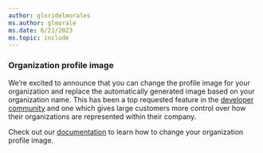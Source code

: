 ```yaml
---
author: gloridelmorales
ms.author: glmorale
ms.date: 6/21/2023
ms.topic: include
---
```


### Organization profile image

We’re excited to announce that you can change the profile image for your organization and replace the automatically generated image based on your organization name. This has been a top requested feature in the [developer community](https://developercommunity.visualstudio.com/t/Can-Not-update-Organization-Settings-Ove/1329561) and one which gives large customers more control over how their organizations are represented within their company.

Check out our [documentation](/azure/devops/organizations/accounts/change-organization-image) to learn how to change your organization profile image.  
